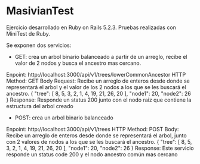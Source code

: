 # MasivianTest
Ejercicio desarrollado en Ruby on Rails 5.2.3.
Pruebas realizadas con MiniTest de Ruby.

Se exponen dos servicios:
  - GET: crea un arbol binario balanceado a partir de un arreglo, recibe el valor de 2 nodos y busca el ancestro mas cercano.

  Enpoint: http://localhost:3000/api/v1/trees/lowerCommonAncestor
  HTTP Method: GET
  Body Request: Recibe un arreglo de enteros desde donde se representará el arbol y el valor de los 2 nodos a los que se les buscará el ancestro.
  {
      "tree": [
          8,
          5,
          3,
          2,
          1,
          4,
          19,
          21,
          26,
          20
      ],
      "node1": 20,
      "node2": 26
  }
  Response: Responde un status 200 junto con el nodo raiz que contiene la estructura del arbol creado

  - POST: crea un arbol binario balanceado

  Enpoint: http://localhost:3000/api/v1/trees
  HTTP Method: POST
  Body: Recibe un arreglo de enteros desde donde se representará el arbol, junto con 2 valores de nodos a los que se les buscará el ancestro.
  {
      "tree": [
          8,
          5,
          3,
          2,
          1,
          4,
          19,
          21,
          26,
          20
      ],
      "node1": 20,
      "node2": 26
  }
  Response: Este servicio responde un status code 200 y el nodo ancestro común mas cercano
